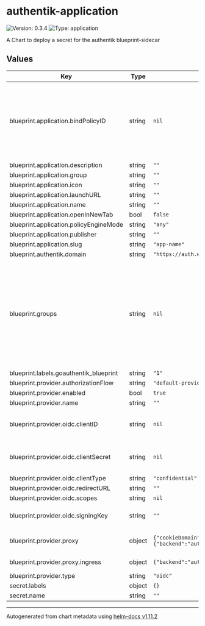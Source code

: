 # authentik-application

![Version: 0.3.4](https://img.shields.io/badge/Version-0.3.4-informational?style=flat-square) ![Type: application](https://img.shields.io/badge/Type-application-informational?style=flat-square)

A Chart to deploy a secret for the authentik blueprint-sidecar

## Values

| Key | Type | Default | Description |
|-----|------|---------|-------------|
| blueprint.application.bindPolicyID | string | `nil` | uuid for bindPolicyID for group - if not set generated on secret for be stable (or groups: [] filled) |
| blueprint.application.description | string | `""` |  |
| blueprint.application.group | string | `""` |  |
| blueprint.application.icon | string | `""` |  |
| blueprint.application.launchURL | string | `""` |  |
| blueprint.application.name | string | `""` |  |
| blueprint.application.openInNewTab | bool | `false` |  |
| blueprint.application.policyEngineMode | string | `"any"` |  |
| blueprint.application.publisher | string | `""` |  |
| blueprint.application.slug | string | `"app-name"` |  |
| blueprint.authentik.domain | string | `"https://auth.wrenix.eu"` |  |
| blueprint.groups | string | `nil` | additional groups  disable any groups by set groups: [] (to a slice) example:   - slug: "app: grafana-admin"     parent: "app: infra"     bindID: uuid  |
| blueprint.labels.goauthentik_blueprint | string | `"1"` |  |
| blueprint.provider.authorizationFlow | string | `"default-provider-authorization-implicit-consent"` |  |
| blueprint.provider.enabled | bool | `true` |  |
| blueprint.provider.name | string | `""` |  |
| blueprint.provider.oidc.clientID | string | `nil` | client id - generated if secret enabled |
| blueprint.provider.oidc.clientSecret | string | `nil` | client secret - generated if secret enabled |
| blueprint.provider.oidc.clientType | string | `"confidential"` |  |
| blueprint.provider.oidc.redirectURL | string | `""` |  |
| blueprint.provider.oidc.scopes | string | `nil` | Scope |
| blueprint.provider.oidc.signingKey | string | `""` | Need for non-curve / RSA |
| blueprint.provider.proxy | object | `{"cookieDomain":"","externalHost":null,"ingress":{"backend":"authentik","domain":null,"enabled":false},"skipPathRegex":""}` | used for proxy provider |
| blueprint.provider.proxy.ingress | object | `{"backend":"authentik","domain":null,"enabled":false}` | not yet supported |
| blueprint.provider.type | string | `"oidc"` |  |
| secret.labels | object | `{}` |  |
| secret.name | string | `""` |  |

----------------------------------------------
Autogenerated from chart metadata using [helm-docs v1.11.2](https://github.com/norwoodj/helm-docs/releases/v1.11.2)
